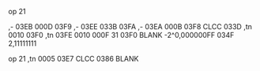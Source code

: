 op 21

,-   03EB 000D 03F9
,-   03EE 033B 03FA
,-   03EA 000B 03F8
CLCC 		   033D
,tn  0010 	   03F0
,tn  03FE 	   0010
               000F
31
               03F0
BLANK
-2^0,000000FF
               034F
2,11111111

op 21
,tn   0005      03E7
CLCC  0386
BLANK